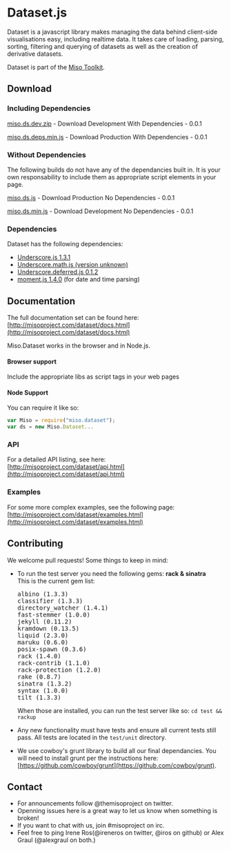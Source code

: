 # Dataset.js

Dataset is a javascript library makes managing the data behind client-side visualisations easy, including realtime data. It takes care of loading, parsing, sorting, filtering and querying of datasets as well as the creation of derivative datasets.

Dataset is part of the [Miso Toolkit](http://misoproject.com).

## Download 

### Including Dependencies

[miso.ds.dev.zip](https://github.com/misoproject/dataset/tree/master/dist/miso.ds.dev.zip) - Download Development With Dependencies - 0.0.1

[miso.ds.deps.min.js](https://github.com/misoproject/dataset/tree/master/dist/) - Download Production With Dependencies - 0.0.1

### Without Dependencies

The following builds do not have any of the dependancies built in. It is your own responsability to include them as appropriate script elements in your page.

[miso.ds.js](https://github.com/misoproject/dataset/tree/master/dist/miso.ds.js) - Download Production No Dependencies - 0.0.1

[miso.ds.min.js](https://github.com/misoproject/dataset/tree/master/dist/) - Download Development No Dependencies - 0.0.1

### Dependencies

Dataset has the following dependencies:

* [Underscore.js 1.3.1](http://underscorejs.org/)
* [Underscore.math.js (version unknown)](https://github.com/syntagmatic/underscore.math) 
* [Underscore.deferred.js 0.1.2](https://github.com/wookiehangover/underscore.Deferred)
* [moment.js 1.4.0](http://momentjs.com/) (for date and time parsing)

## Documentation

The full documentation set can be found here:
[http://misoproject.com/dataset/docs.html](http://misoproject.com/dataset/docs.html)

Miso.Dataset works in the browser and in Node.js.

#### Browser support

Include the appropriate libs as script tags in your web pages

#### Node Support

You can require it like so:

```javascript
var Miso = require("miso.dataset");
var ds = new Miso.Dataset...
```

### API

For a detailed API listing, see here:
[http://misoproject.com/dataset/api.html](http://misoproject.com/dataset/api.html)

### Examples

For some more complex examples, see the following page:
[http://misoproject.com/dataset/examples.html](http://misoproject.com/dataset/examples.html)

## Contributing

We welcome pull requests! Some things to keep in mind:

* To run the test server you need the following gems: <b>rack & sinatra</b>
  <br />This is the current gem list:
  <pre>
  albino (1.3.3)
  classifier (1.3.3)
  directory_watcher (1.4.1)
  fast-stemmer (1.0.0)
  jekyll (0.11.2)
  kramdown (0.13.5)
  liquid (2.3.0)
  maruku (0.6.0)
  posix-spawn (0.3.6)
  rack (1.4.0)
  rack-contrib (1.1.0)
  rack-protection (1.2.0)
  rake (0.8.7)
  sinatra (1.3.2)
  syntax (1.0.0)
  tilt (1.3.3)
  </pre>
  
  When those are installed, you can run the test server like so:
  ```cd test && rackup ```
  
* Any new functionality must have tests and ensure all current tests still pass. All tests are located in the ```test/unit``` directory.
* We use cowboy's grunt library to build all our final dependancies. You will need to install grunt per the instructions here: [https://github.com/cowboy/grunt](https://github.com/cowboy/grunt).

## Contact

* For announcements follow @themisoproject on twitter.
* Openning issues here is a great way to let us know when something is broken!
* If you want to chat with us, join #misoproject on irc.
* Feel free to ping Irene Ros(@ireneros on twitter, @iros on github) or Alex Graul (@alexgraul on both.)
